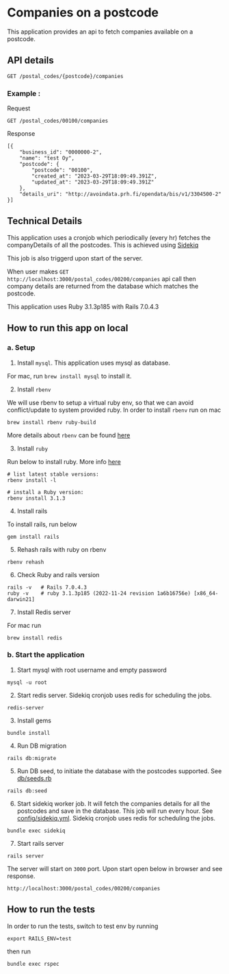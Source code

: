 # Companies on a postcode

This application provides an api to fetch companies available on a postcode.

## API details

```
GET /postal_codes/{postcode}/companies
```

### Example :

Request

```
GET /postal_codes/00100/companies
```

Response

```
[{
	"business_id": "0000000-2",
	"name": "test Oy",
	"postcode": {
		"postcode": "00100",
		"created_at": "2023-03-29T18:09:49.391Z",
		"updated_at": "2023-03-29T18:09:49.391Z"
	},
	"details_uri": "http://avoindata.prh.fi/opendata/bis/v1/3304500-2"
}]
```

## Technical Details

This application uses a cronjob which periodically (every hr) fetches the companyDetails of all the postcodes. This is achieved using [Sidekiq](https://github.com/sidekiq/sidekiq)

This job is also triggerd upon start of the server.

When user makes `GET http://localhost:3000/postal_codes/00200/companies` api call then company details are returned from the database which matches the postcode.

This application uses Ruby 3.1.3p185 with Rails 7.0.4.3

## How to run this app on local

### a. Setup

1. Install `mysql`. This application uses mysql as database.

For mac, run `brew install mysql` to install it.

2. Install `rbenv`

We will use rbenv to setup a virtual ruby env, so that we can avoid conflict/update to system provided ruby. In order to install `rbenv` run on mac

```
brew install rbenv ruby-build
```

More details about `rbenv` can be found [here](https://github.com/rbenv/rbenv)

3. Install `ruby`

Run below to install ruby. More info [here](https://github.com/rbenv/rbenv#installing-ruby-versions)

```
# list latest stable versions:
rbenv install -l

# install a Ruby version:
rbenv install 3.1.3
```

4. Install rails

To install rails, run below

```
gem install rails
```

5. Rehash rails with ruby on rbenv

```
rbenv rehash
```

6. Check Ruby and rails version

```
rails -v   # Rails 7.0.4.3
ruby -v    # ruby 3.1.3p185 (2022-11-24 revision 1a6b16756e) [x86_64-darwin21]
```

7. Install Redis server

For mac run

```
brew install redis
```

### b. Start the application

1. Start mysql with root username and empty password

```
mysql -u root
```

2. Start redis server. Sidekiq cronjob uses redis for scheduling the jobs.

```
redis-server
```

3. Install gems

```
bundle install
```

4. Run DB migration

```
rails db:migrate
```

5. Run DB seed, to initiate the database with the postcodes supported. See [db/seeds.rb](db/seeds.rb)

```
rails db:seed
```

6. Start sidekiq worker job. It will fetch the companies details for all the postcodes and save in the database. This job will run every hour. See [config/sidekiq.yml](config/sidekiq.yml). Sidekiq cronjob uses redis for scheduling the jobs.

```
bundle exec sidekiq
```

7. Start rails server

```
rails server
```

The server will start on `3000` port. Upon start open below in browser and see response.

```
http://localhost:3000/postal_codes/00200/companies
```

## How to run the tests

In order to run the tests, switch to test env by running

```
export RAILS_ENV=test
```

then run

```
bundle exec rspec
```
